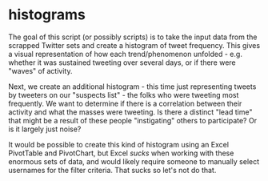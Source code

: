 # histograms

The goal of this script (or possibly scripts) is to take the input data from the scrapped Twitter sets and create a histogram of tweet frequency. This gives a visual representation of how each trend/phenomenon unfolded - e.g. whether it was sustained tweeting over several days, or if there were "waves" of activity.

Next, we create an additional histogram - this time just representing tweets by tweeters on our "suspects list" - the folks who were tweeting most frequently. We want to determine if there is a correlation between their activity and what the masses were tweeting. Is there a distinct "lead time" that might be a result of these people "instigating" others to participate? Or is it largely just noise?

It would be possible to create this kind of histogram using an Excel PivotTable and PivotChart, but Excel _sucks_ when working with these enormous sets of data, and would likely require someone to manually select usernames for the filter criteria. That sucks so let's not do that.